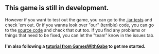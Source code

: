 ## This game is still in development.
However if you want to test out the game, you can go to the [.jar tests](/prod/tests) and check 'em out. Or if you wanna look over "our" (terrible) code, you can go to the [source code](/src/com/nymostudios) and check that out too. If you find any problems or things that need to be fixed, you can let the "team" know in the issues tab.
#### I'm also following a [tutorial from GamesWithGabe](https://www.youtube.com/playlist?list=PLtrSb4XxIVbp8AKuEAlwNXDxr99e3woGE) to get me started.